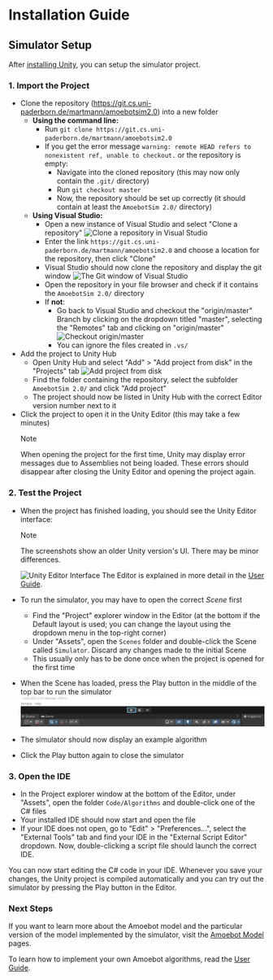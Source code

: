 # Installation Guide

## Simulator Setup

After [installing Unity](unity.md), you can setup the simulator project.

### 1. Import the Project

- Clone the repository (https://git.cs.uni-paderborn.de/martmann/amoebotsim2.0) into a new folder
	- **Using the command line:**
		- Run `git clone https://git.cs.uni-paderborn.de/martmann/amoebotsim2.0`
		- If you get the error message `warning: remote HEAD refers to nonexistent ref, unable to checkout.` or the repository is empty:
			- Navigate into the cloned repository (this may now only contain the `.git/` directory)
			- Run `git checkout master`
			- Now, the repository should be set up correctly (it should contain at least the `AmoebotSim 2.0/` directory)
	- **Using Visual Studio:**
		- Open a new instance of Visual Studio and select "Clone a repository"
			<img src="~/images/vs_clone_repo.png" alt="Clone a repository in Visual Studio" title="Clone a repository in Visual Studio" width="300"/>
		- Enter the link `https://git.cs.uni-paderborn.de/martmann/amoebotsim2.0` and choose a location for the repository, then click "Clone"
		- Visual Studio should now clone the repository and display the git window
			<img src="~/images/vs_git.png" alt="The Git window of Visual Studio" title="The Git window of Visual Studio" width="300"/>
		- Open the repository in your file browser and check if it contains the `AmoebotSim 2.0/` directory
		- If **not**:
			- Go back to Visual Studio and checkout the "origin/master" Branch by clicking on the dropdown titled "master", selecting the "Remotes" tab and clicking on "origin/master"
				<img src="~/images/vs_git_checkout.png" alt="Checkout origin/master" title="Checkout origin/master" width="400"/>
			- You can ignore the files created in `.vs/`
- Add the project to Unity Hub
	- Open Unity Hub and select "Add" > "Add project from disk" in the "Projects" tab
		<img src="~/images/unity_add_project.png" alt="Add project from disk" title="Add project from disk" width="400"/>
	- Find the folder containing the repository, select the subfolder `AmoebotSim 2.0/` and click "Add project"
	- The project should now be listed in Unity Hub with the correct Editor version number next to it
- Click the project to open it in the Unity Editor (this may take a few minutes)
	> [!NOTE]
	> When opening the project for the first time, Unity may display error messages due to Assemblies not being loaded.
	> These errors should disappear after closing the Unity Editor and opening the project again.

### 2. Test the Project
- When the project has finished loading, you should see the Unity Editor interface:
	> [!NOTE]
	> The screenshots show an older Unity version's UI. There may be minor differences.

	![Unity Editor Interface](~/images/editor_overview.png "The Unity Editor Interface")
	The Editor is explained in more detail in the [User Guide](~/user_guide/home.md).
- To run the simulator, you may have to open the correct *Scene* first
	- Find the "Project" explorer window in the Editor (at the bottom if the Default layout is used; you can change the layout using the dropdown menu in the top-right corner)
	- Under "Assets", open the `Scenes` folder and double-click the Scene called `Simulator`.
		Discard any changes made to the initial Scene
	- This usually only has to be done once when the project is opened for the first time
- When the Scene has loaded, press the Play button in the middle of the top bar to run the simulator
	![Play Button Image](../images/play_button.png "Unity's Play button")
- The simulator should now display an example algorithm
- Click the Play button again to close the simulator

### 3. Open the IDE

- In the Project explorer window at the bottom of the Editor, under "Assets", open the folder `Code/Algorithms` and double-click one of the C# files
- Your installed IDE should now start and open the file
- If your IDE does not open, go to "Edit" > "Preferences...", select the "External Tools" tab and find your IDE in the "External Script Editor" dropdown.
	Now, double-clicking a script file should launch the correct IDE.

You can now start editing the C# code in your IDE.
Whenever you save your changes, the Unity project is compiled automatically and you can try out the simulator by pressing the Play button in the Editor.


### Next Steps

If you want to learn more about the Amoebot model and the particular version of the model implemented by the simulator, visit the [Amoebot Model](../amoebot_model/home.md) pages.

To learn how to implement your own Amoebot algorithms, read the [User Guide](../user_guide/home.md).
